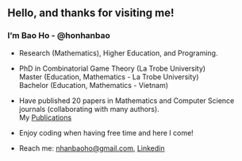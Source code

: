 
<h2>Hello, and thanks for visiting me!</h2> 

<div>
 <h3>I’m Bao Ho - @honhanbao</h3>
   
 - Research (Mathematics), Higher Education, and Programing.
 
 - PhD in Combinatorial Game Theory (La Trobe University) </br>
   Master (Education, Mathematics - La Trobe University)  </br>
   Bachelor (Education, Mathematics - Vietnam)
 
 <!--
 Teaching Mathematics, Computer Science, and IT subjects (La Trobe University, Monash University) 
 -->
  
 - Have published 20 papers in Mathematics and Computer Science journals (collaborating with many authors). </br>
   My <a href="https://scholars.latrobe.edu.au/nbho/publications">Publications</a>
   
    
 - Enjoy coding when having free time and here I come! 
  
 - Reach me: nhanbaoho@gmail.com,  <a href="www.linkedin.com/in/baonhanho">Linkedin</a>  
 </div>
 
 <!--
 <h2>About my github</h2>
 
 - This place stores some of my works for fun on Machine Learning, Data Analytics, SQL, Web development ... when I have free time. Coding is fun -->
 
<!--  <h2>Technical skills:</h2>
 - Python, Java, SQL, Excel VBA
 
 - NumPy, Pansda, Seaborn, Mathplotlib, Scikit-Learn

 - JavaScript, CSS, HTML, C#, ASP.NET
 
 - Microsoft SQL Server, JDBC  -->

 <!--
 <h2>  My <a href="https://scholars.latrobe.edu.au/nbho/publications">Publications</a></h2>
-->


<!---
honhanbao/honhanbao is a ✨ special ✨ repository because its `README.md` (this file) appears on your GitHub profile.
You can click the Preview link to take a look at your changes.
--->
